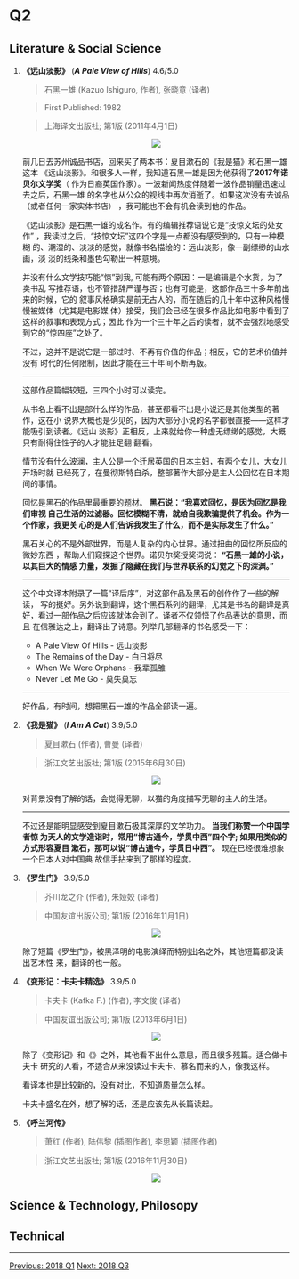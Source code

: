 # Q2

## Literature & Social Science

1. **《远山淡影》** (***A Pale View of Hills***) 4.6/5.0

    > 石黑一雄 (Kazuo Ishiguro, 作者), 张晓意 (译者)

    > First Published: 1982

    > 上海译文出版社; 第1版 (2011年4月1日)

    <p align="center"><img src="images/a_pale_view_of_hills.jpg"></p>


    前几日去苏州诚品书店，回来买了两本书：夏目漱石的《我是猫》和石黑一雄这本
    《远山淡影》。和很多人一样，我知道石黑一雄是因为他获得了**2017年诺贝尔文学奖**（
    作为日裔英国作家）。一波新闻热度伴随着一波作品销量迅速过去之后，石黑一雄
    的名字也从公众的视线中再次消逝了。如果这次没有去诚品（或者任何一家实体书店）
    ，我可能也不会有机会读到他的作品。

    《远山淡影》是石黑一雄的成名作。有的编辑推荐语说它是“技惊文坛的处女作”
    ，我读过之后，“技惊文坛”这四个字是一点都没有感受到的，只有一种模糊
    的、潮湿的、淡淡的感觉，就像书名描绘的：远山淡影，像一副缥缈的山水画，淡
    淡的线条和墨色勾勒出一种意境。

    并没有什么文学技巧能“惊”到我, 可能有两个原因：一是编辑是个水货，为了卖书乱
    写推荐语，也不管措辞严谨与否；也有可能是，这部作品三十多年前出来的时候，它的
    叙事风格确实是前无古人的，而在随后的几十年中这种风格慢慢被媒体（尤其是电影媒
    体）接受，我们会已经在很多作品比如电影中看到了这样的叙事和表现方式；因此
    作为一个三十年之后的读者，就不会强烈地感受到它的“惊四座”之处了。

    不过，这并不是说它是一部过时、不再有价值的作品；相反，它的艺术价值并没有
    时代的任何限制，因此才能在三十年间不断再版。

    ----

    这部作品篇幅较短，三四个小时可以读完。

    从书名上看不出是部什么样的作品，甚至都看不出是小说还是其他类型的著作，这在小
    说界大概也是少见的，因为大部分小说的名字都很直接——这样才能吸引到读者。《远山
    淡影》正相反，上来就给你一种虚无缥缈的感觉，大概只有耐得住性子的人才能驻足翻
    翻看。

    情节没有什么波澜，主人公是一个迁居英国的日本主妇，有两个女儿，大女儿开场时就
    已经死了，在曼彻斯特自杀，整部著作大部分是主人公回忆在日本期间的事情。

    回忆是黑石的作品里最重要的题材。 **黑石说：“我喜欢回忆，是因为回忆是我们审视
    自己生活的过滤器。回忆模糊不清，就给自我欺骗提供了机会。作为一个作家，我更关
    心的是人们告诉我发生了什么，而不是实际发生了什么。”**

    黑石关心的不是外部世界，而是人复杂的内心世界。通过扭曲的回忆所反应的微妙东西
    ，帮助人们窥探这个世界。诺贝尔奖授奖词说： **“石黑一雄的小说，以其巨大的情感
    力量，发掘了隐藏在我们与世界联系的幻觉之下的深渊。”**

    ----

    这个中文译本附录了一篇“译后序”，对这部作品及黑石的创作作了一些的解读，
    写的挺好。另外说到翻译，这个黑石系列的翻译，尤其是书名的翻译是真
    好，看过一部作品之后应该就体会到了。译者不仅领悟了作品表达的意思，而且
    在信雅达之上，翻译出了诗意。列举几部翻译的书名感受一下：

    * A Pale View Of Hills - 远山淡影
    * The Remains of the Day - 白日将尽
    * When We Were Orphans - 我辈孤雏
    * Never Let Me Go - 莫失莫忘

    ----

    好作品，有时间，想把黑石一雄的作品全部读一遍。

1. **《我是猫》** (***I Am A Cat***) 3.9/5.0

    > 夏目漱石 (作者), 曹曼 (译者)

    > 浙江文艺出版社; 第1版 (2015年6月30日)

    <p align="center"><img src="images/i_am_a_cat.jpg"></p>

    对背景没有了解的话，会觉得无聊，以猫的角度描写无聊的主人的生活。

    ----

    不过还是能明显感受到夏目漱石极其深厚的文学功力。 **当我们称赞一个中国学者惊
    为天人的文学造诣时，常用“博古通今，学贯中西”四个字; 如果用类似的方式形容夏目
    漱石，那可以说“博古通今，学贯日中西”。** 现在已经很难想象一个日本人对中国典
    故信手拈来到了那样的程度。

1. **《罗生门》** 3.9/5.0

    > 芥川龙之介 (作者), 朱娅姣 (译者)

    > 中国友谊出版公司; 第1版 (2016年11月1日)

    <p align="center"><img src="images/luo_sheng_men.jpg"></p>

    除了短篇《罗生门》，被黑泽明的电影演绎而特别出名之外，其他短篇都没读出艺术性
    来，翻译的也一般。

1. **《变形记：卡夫卡精选》** 3.9/5.0

    > 卡夫卡 (Kafka F.) (作者), 李文俊 (译者)

    > 中国友谊出版公司; 第1版 (2013年6月1日)

    <p align="center"><img src="images/kafka.jpg"></p>

    除了《变形记》和《》之外，其他看不出什么意思，而且很多残篇。适合做卡夫卡
    研究的人看，不适合从来没读过卡夫卡、慕名而来的人，像我这样。

    看译本也是比较新的，没有对比，不知道质量怎么样。

    卡夫卡盛名在外，想了解的话，还是应该先从长篇读起。

1. **《呼兰河传》**

    > 萧红 (作者), 陆伟黎 (插图作者), 李思颖 (插图作者)

    > 浙江文艺出版社; 第1版 (2016年11月30日)

    <p align="center"><img src="images/legand_of_hu_lan_river.jpg"></p>

## Science & Technology, Philosopy


## Technical


------------------------------------------------------
  [Previous: 2018 Q1](2018_Q1.md)          [Next: 2018 Q3](2018_Q3.md)
